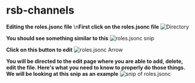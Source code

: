 # rsb-channels
**Editing the roles.jsonc file**
\n**First click on the roles.jsonc file**
![Directory](https://cdn.discordapp.com/attachments/465059517550428173/548995813188173869/unknown.png)

**You should see something similar to this**
![roles.jsonc snip](https://cdn.discordapp.com/attachments/465059517550428173/548996188494364693/unknown.png)

**Click on this button to edit**
![roles.jsonc Arrow](https://cdn.discordapp.com/attachments/465059517550428173/548996525037191180/unknown.png)

**You will be directed to the edit page where you are able to add, delete, edit the file. Here's what you need to know to properly do those things.**
**We will be looking at this snip as an example**
![snip of roles.jsonc](https://cdn.discordapp.com/attachments/465059517550428173/548997454033321986/unknown.png)
